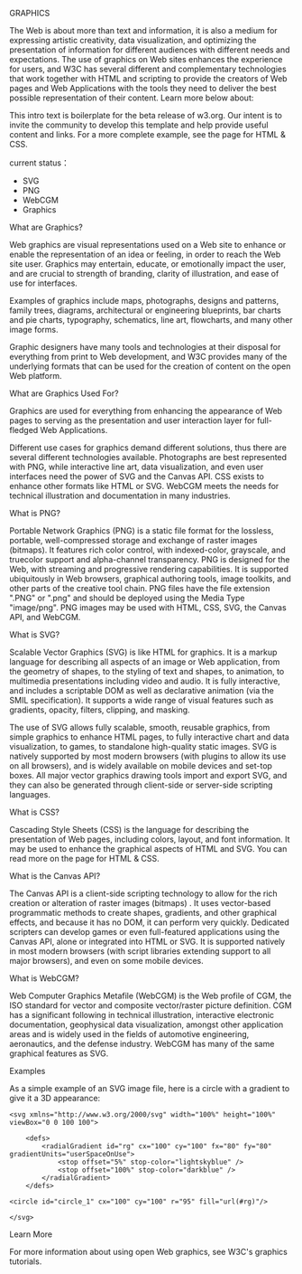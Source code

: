 GRAPHICS


The Web is about more than text and information, it is also a medium for expressing artistic creativity, data visualization, and optimizing the presentation of information for different audiences with different needs and expectations. The use of graphics on Web sites enhances the experience for users, and W3C has several different and complementary technologies that work together with HTML and scripting to provide the creators of Web pages and Web Applications with the tools they need to deliver the best possible representation of their content. Learn more below about:

This intro text is boilerplate for the beta release of w3.org. Our intent is to invite the community to develop this template and help provide useful content and links. For a more complete example, see the page for HTML & CSS.

current status：
+ SVG
+ PNG
+ WebCGM
+ Graphics

What are Graphics?

Web graphics are visual representations used on a Web site to enhance or enable the representation of an idea or feeling, in order to reach the Web site user. Graphics may entertain, educate, or emotionally impact the user, and are crucial to strength of branding, clarity of illustration, and ease of use for interfaces.

Examples of graphics include maps, photographs, designs and patterns, family trees, diagrams, architectural or engineering blueprints, bar charts and pie charts, typography, schematics, line art, flowcharts, and many other image forms.

Graphic designers have many tools and technologies at their disposal for everything from print to Web development, and W3C provides many of the underlying formats that can be used for the creation of content on the open Web platform.

What are Graphics Used For?

Graphics are used for everything from enhancing the appearance of Web pages to serving as the presentation and user interaction layer for full-fledged Web Applications.

Different use cases for graphics demand different solutions, thus there are several different technologies available. Photographs are best represented with PNG, while interactive line art, data visualization, and even user interfaces need the power of SVG and the Canvas API. CSS exists to enhance other formats like HTML or SVG. WebCGM meets the needs for technical illustration and documentation in many industries.

What is PNG?

Portable Network Graphics (PNG) is a static file format for the lossless, portable, well-compressed storage and exchange of raster images (bitmaps). It features rich color control, with indexed-color, grayscale, and truecolor support and alpha-channel transparency. PNG is designed for the Web, with streaming and progressive rendering capabilities. It is supported ubiquitously in Web browsers, graphical authoring tools, image toolkits, and other parts of the creative tool chain. PNG files have the file extension ".PNG" or ".png" and should be deployed using the Media Type "image/png". PNG images may be used with HTML, CSS, SVG, the Canvas API, and WebCGM.

What is SVG?

Scalable Vector Graphics (SVG) is like HTML for graphics. It is a markup language for describing all aspects of an image or Web application, from the geometry of shapes, to the styling of text and shapes, to animation, to multimedia presentations including video and audio. It is fully interactive, and includes a scriptable DOM as well as declarative animation (via the SMIL specification). It supports a wide range of visual features such as gradients, opacity, filters, clipping, and masking.

The use of SVG allows fully scalable, smooth, reusable graphics, from simple graphics to enhance HTML pages, to fully interactive chart and data visualization, to games, to standalone high-quality static images. SVG is natively supported by most modern browsers (with plugins to allow its use on all browsers), and is widely available on mobile devices and set-top boxes. All major vector graphics drawing tools import and export SVG, and they can also be generated through client-side or server-side scripting languages.

What is CSS?

Cascading Style Sheets (CSS) is the language for describing the presentation of Web pages, including colors, layout, and font information. It may be used to enhance the graphical aspects of HTML and SVG. You can read more on the page for HTML & CSS.

What is the Canvas API?

The Canvas API is a client-side scripting technology to allow for the rich creation or alteration of raster images (bitmaps) . It uses vector-based programmatic methods to create shapes, gradients, and other graphical effects, and because it has no DOM, it can perform very quickly. Dedicated scripters can develop games or even full-featured applications using the Canvas API, alone or integrated into HTML or SVG. It is supported natively in most modern browsers (with script libraries extending support to all major browsers), and even on some mobile devices.

What is WebCGM?

Web Computer Graphics Metafile (WebCGM) is the Web profile of CGM, the ISO standard for vector and composite vector/raster picture definition. CGM has a significant following in technical illustration, interactive electronic documentation, geophysical data visualization, amongst other application areas and is widely used in the fields of automotive engineering, aeronautics, and the defense industry. WebCGM has many of the same graphical features as SVG.

Examples

As a simple example of an SVG image file, here is a circle with a gradient to give it a 3D appearance:

	<svg xmlns="http://www.w3.org/2000/svg" width="100%" height="100%" viewBox="0 0 100 100">
	
		<defs>
			<radialGradient id="rg" cx="100" cy="100" fx="80" fy="80" gradientUnits="userSpaceOnUse">
				<stop offset="5%" stop-color="lightskyblue" />
				<stop offset="100%" stop-color="darkblue" />
			</radialGradient>
		</defs>

	<circle id="circle_1" cx="100" cy="100" r="95" fill="url(#rg)"/>
	
	</svg>

Learn More

For more information about using open Web graphics, see W3C's graphics tutorials.